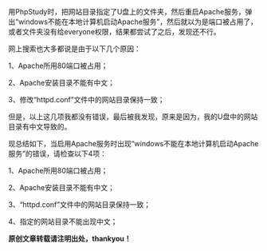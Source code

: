 
用PhpStudy时，把网站目录指定了U盘上的文件夹，然后重启Apache服务，弹出“windows不能在本地计算机启动Apache服务”，然后就以为是端口被占用了，或者文件夹没有给everyone权限，结果都尝试了之后，发现还不行。


网上搜索也大多都说是由于以下几个原因：


1、Apache所用80端口被占用；


2、Apache安装目录不能有中文；


3、修改“httpd.conf”文件中的网站目录保持一致；


但是，以上这几项我都没有错误，最后被我发现，原来是因为，我的U盘中的网站目录有中文导致的。


现总结如下，当启用Apache服务时出现“windows不能在本地计算机启动Apache服务”的错误，请检查以下4项：


1、Apache所用80端口被占用；


2、Apache安装目录不能有中文；


3、“httpd.conf”文件中的网站目录保持一致；


4、指定的网站目录不能出现中文；


**原创文章转载请注明出处，thankyou！**

